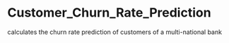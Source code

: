 # Customer_Churn_Rate_Prediction
calculates the churn rate prediction of customers of a multi-national bank

